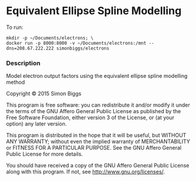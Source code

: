 # Equivalent Ellipse Spline Modelling

To run:

    mkdir -p ~/Documents/electrons; \
    docker run -p 8000:8000 -v ~/Documents/electrons:/mnt --dns=208.67.222.222 simonbiggs/electrons


### Description
Model electron output factors using the equivalent ellipse spline modelling method

Copyright &#169; 2015  Simon Biggs

This program is free software: you can redistribute it and/or modify
it under the terms of the GNU Affero General Public License as published
by the Free Software Foundation, either version 3 of the License, or
(at your option) any later version.

This program is distributed in the hope that it will be useful,
but WITHOUT ANY WARRANTY; without even the implied warranty of
MERCHANTABILITY or FITNESS FOR A PARTICULAR PURPOSE.  See the
GNU Affero General Public License for more details.

You should have received a copy of the GNU Affero General Public License
along with this program.  If not, see <http://www.gnu.org/licenses/>.
